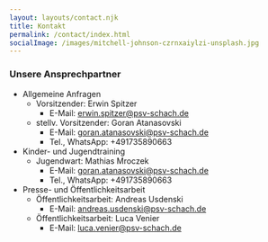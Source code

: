 ```yaml
---
layout: layouts/contact.njk
title: Kontakt
permalink: /contact/index.html
socialImage: /images/mitchell-johnson-czrnxaiylzi-unsplash.jpg
---
```

### Unsere Ansprechpartner

* Allgemeine Anfragen
  * Vorsitzender: Erwin Spitzer
    * E-Mail: erwin.spitzer@psv-schach.de
  * stellv. Vorsitzender: Goran Atanasovski  
    * E-Mail: goran.atanasovski@psv-schach.de
    * Tel., WhatsApp: +491735890663
* Kinder- und Jugendtraining
  * Jugendwart: Mathias Mroczek  
    * E-Mail: goran.atanasovski@psv-schach.de
    * Tel., WhatsApp: +491735890663
* Presse- und Öffentlichkeitsarbeit
  * Öffentlichkeitsarbeit: Andreas Usdenski 
    * E-Mail: andreas.usdenski@psv-schach.de
  * Öffentlichkeitsarbeit: Luca Venier  
    * E-Mail: luca.venier@psv-schach.de